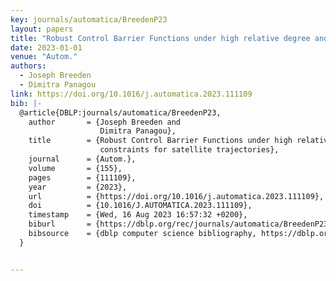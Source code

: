 ```yaml
---
key: journals/automatica/BreedenP23
layout: papers
title: "Robust Control Barrier Functions under high relative degree and input constraints for satellite trajectories."
date: 2023-01-01
venue: "Autom."
authors:
  - Joseph Breeden
  - Dimitra Panagou
link: https://doi.org/10.1016/j.automatica.2023.111109
bib: |-
  @article{DBLP:journals/automatica/BreedenP23,
    author       = {Joseph Breeden and
                    Dimitra Panagou},
    title        = {Robust Control Barrier Functions under high relative degree and input
                    constraints for satellite trajectories},
    journal      = {Autom.},
    volume       = {155},
    pages        = {111109},
    year         = {2023},
    url          = {https://doi.org/10.1016/j.automatica.2023.111109},
    doi          = {10.1016/J.AUTOMATICA.2023.111109},
    timestamp    = {Wed, 16 Aug 2023 16:57:32 +0200},
    biburl       = {https://dblp.org/rec/journals/automatica/BreedenP23.bib},
    bibsource    = {dblp computer science bibliography, https://dblp.org}
  }


---
```

